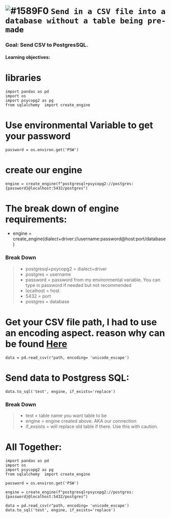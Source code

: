 # ![#1589F0](https://placehold.co/15x15/1589F0/1589F0.png) `Send in a CSV file into a database without a table being pre-made` 

 
### Goal: Send CSV to PostgresSQL.   

#### Learning objectives:
# libraries 

    import pandas as pd
    import os
    import psycopg2 as pg
    from sqlalchemy  import create_engine

 

# Use environmental Variable to get your password
    password = os.environ.get('PSW')

   

 # create our engine
    engine = create_engine(f"postgresql+psycopg2://postgres:{password}@localhost:5432/postgres")

# The break down of engine requirements:
* engine = create_engine(dialect+driver://username:password@host:port/database)
### Break Down   
 > * postgresql+psycopg2 = dialect+driver
 > * postgres = username
 > * password = password from my environmental variable. You can type in password if needed but not recommended
 > * localhost = host
 > * 5432 = port
 > * postgres = database
    
# Get your CSV file path, I had to use an encoding aspect. reason why can be found [Here](https://stackoverflow.com/questions/22216076/unicodedecodeerror-utf8-codec-cant-decode-byte-0xa5-in-position-0-invalid-s)
    data = pd.read_csv(r"path, encoding= 'unicode_escape')
    
# Send data to Postgress SQL:
    data.to_sql('test', engine, if_exists='replace')

### Break Down
 > * test = table name you want table to be
 > * engine = engine created above. AKA our connection
 > * if_exsists = will replace old table if there. Use this with caution. 

# All Together:

    import pandas as pd
    import os
    import psycopg2 as pg
    from sqlalchemy  import create_engine
    
    password = os.environ.get('PSW')
    
    engine = create_engine(f"postgresql+psycopg2://postgres:{password}@localhost:5432/postgres")
    
    data = pd.read_csv(r"path, encoding= 'unicode_escape')
    data.to_sql('test', engine, if_exists='replace')

